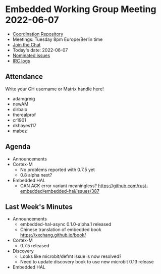 # Embedded Working Group Meeting 2022-06-07

* [Coordination Repository]
* Meetings: Tuesday 8pm Europe/Berlin time
* [Join the Chat]
* Today's date: 2022-06-07
* [Nominated issues](https://github.com/search?q=org%3Arust-embedded+label%3Anominated+is%3Aopen&type=Issues)
* [IRC logs]

[Coordination Repository]: https://github.com/rust-embedded/wg
[Join the Chat]: https://riot.im/app/#/room/#rust-embedded:matrix.org
[IRC logs]: https://libera.irclog.whitequark.org/rust-embedded/2022-06-07

## Attendance

Write your GH username or Matrix handle here!

* adamgreig
* newAM
* dirbaio
* therealprof
* cr1901
* dkhayes117
* mabez

## Agenda

* Announcements
* Cortex-M
    * No problems reported with 0.7.5 yet
    * 0.8 alpha next?
* Embedded HAL
    * CAN ACK error variant meaningless? https://github.com/rust-embedded/embedded-hal/issues/387

## Last Week's Minutes

* Announcements
    * embedded-hal-async 0.1.0-alpha.1 released
    * Chinese translation of embedded book https://xxchang.github.io/book/
* Cortex-M
    * 0.7.5 released
* Discovery
    * Looks like microbit/defmt issue is now resolved?
    * Need to update discovery book to use new microbit 0.13 release
* Embedded HAL

